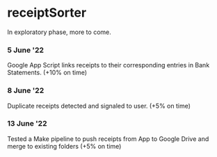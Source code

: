 # receiptSorter
In exploratory phase, more to come.

### 5 June '22
Google App Script links receipts to their corresponding entries in Bank Statements. (+10% on time)

### 8 June '22
Duplicate receipts detected and signaled to user. (+5% on time)


### 13 June '22
Tested a Make pipeline to push receipts from App to Google Drive and merge to existing folders (+5% on time)

